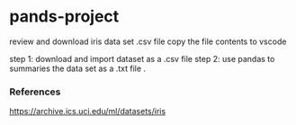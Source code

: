 # pands-project


review and download iris data set .csv file 
copy the file contents to vscode 


step 1: download and import dataset as a .csv file
step 2: use pandas to summaries the data set as a .txt file .
 











### References

https://archive.ics.uci.edu/ml/datasets/iris

